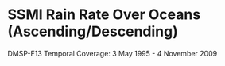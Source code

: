 # SSMI Rain Rate Over Oceans (Ascending/Descending)
DMSP-F13 Temporal Coverage: 3 May 1995 - 4 November 2009
